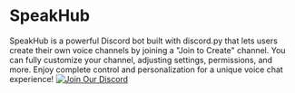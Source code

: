 # SpeakHub
SpeakHub is a powerful Discord bot built with discord.py that lets users create their own voice channels by joining a "Join to Create" channel. You can fully customize your channel, adjusting settings, permissions, and more. Enjoy complete control and personalization for a unique voice chat experience!
[![Join Our Discord](SpeakHub/assets/Join_our_Discord.png)](https://discord.gg/YOUR_DISCORD_INVITE_LINK)
